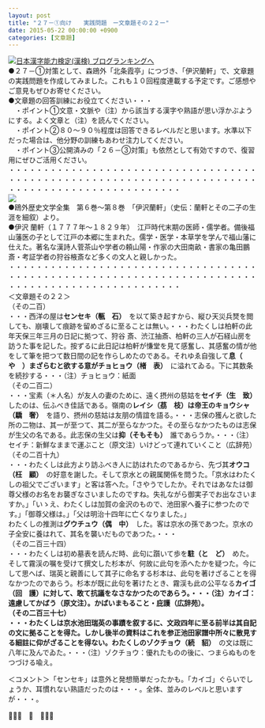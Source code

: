 ```yaml
---
layout: post
title: "２７－①向け　　実践問題　ー文章題その２２ー"
date: 2015-05-22 00:00:00 +0900
categories: [文章題]
---
```


[![](/syuusyuu9701/assets/images/２７－①向け-実践問題-ー文章題その２２ー-br_c_3028_1.gif)](http://blog.with2.net/link.php?1659096:3028 "日本漢字能力検定(漢検) ブログランキングへ")[日本漢字能力検定(漢検) ブログランキングへ](http://blog.with2.net/link.php?1659096:3028)  
●２７－①対策として、森鴎外「北条霞亭」につづき、「伊沢蘭軒」で、文章題の実践問題を作成してみました。これも１０回程度連載する予定です。ご感想やご意見もぜひお寄せください。  
●文章題の回答訓練にお役立てください・・・  
　・ポイント①文意・文脈や（注）から該当する漢字や熟語が思い浮かぶようにする。よく文章と（注）を読んでください。  
　・ポイント②８０～９０％程度は回答できるレベルだと思います。水準以下だった場合は、他分野の訓練もあわせ注力してください。  
　・ポイント③公開済みの「２６－③対策」も依然として有効ですので、復習用にぜひご活用ください。  
・・・・・・・・・・・・・・・・・・・・・・・・・・・・・・・・・・・・・・・・・・・・・・・・・・・・・・・・・・・・・・・・・・・・・・・・・・・・・・・・・・・・・・・・・・・・・・・・・  
![](/syuusyuu9701/assets/images/２７－①向け-実践問題-ー文章題その２２ー-a44c3416ef73abfe2d8776bf020dbfe7.png)  
●鴎外歴史文学全集　第６巻～第８巻　「伊沢蘭軒」（史伝：蘭軒とその二子の生涯を細叙）より。  
●伊沢 蘭軒（１７７７年～１８２９年）　江戸時代末期の医師・儒学者。備後福山藩医の子として江戸の本郷に生まれた。儒学・医学・本草学を学んで福山藩に仕えた。著名な漢詩人菅茶山や学者の頼山陽・作家の大田南畝・書家の亀田鵬斎・考証学者の狩谷棭斎など多くの文人と親しかった。  
・・・・・・・・・・・・・・・・・・・・・・・・・・・・・・・・・・・・・・・・・・・・・・・・・・・・・・・・・・・・・・・・・・・・・・・・・・・・・・・・・・・・・・・・・・・・・・・・・  
＜文章題その２２＞  
（その二百）  
・・・西洋の屋は**センセキ（甎　石）**　を以て築き起すから、縦ひ天災兵燹を閲しても、崩壊して痕跡を留めざるに至ることは無い。・・・わたくしは柏軒の此年天保三年三月の日記に拠つて、狩谷 斎、渋江抽斎、柏軒の三人が石経山房を訪うた事を記した。按ずるに此日記は柏軒が慊堂を見て感奮し、其感奮の情が他をして筆を把つて数日間の記を作らしめたのである。それゆゑ自強して**息（　や　）**まざらむと欲する意が**チョヒョウ（楮　表）**　に溢れてゐる。下に其数条を続抄する・・・（注）チョヒョウ：紙面  
（その二百二）  
・・・宝素（＊人名）が友人の妻のために、遠く摂州の慈姑を**セイチ（生　致）**　したのは、伝ふべき佳話である。嶺南の**レイシ（茘　枝）**は帝王の**キョウシャ（驕　奢）**　を語り、摂州の慈姑は友朋の情誼を語る。・・・志保の獲んと欲した所の二物は、其一が至つて、其二が至らなかつた。その至らなかつたものは志保が生父の名である。此志保の生父は**抑（そもそも）**　誰であらうか。・・・（注）セイチ：新鮮なままで運ぶこと（原文注）いけどって連れていくこと（広辞苑）  
（その二百十九）  
・・・わたくしは此方より訪ふべき人に訪はれたのであるから、先づ其**オウコ（枉　顧）**　の好意を謝した。そして京水との親属関係を問うた。「京水はわたくしの祖父でございます」と客は答へた。「さやうでしたか。それではあなたは御尊父様のお名をお襲ぎなさいましたのですね。失礼ながら御実子でお出なさいますか。」「いゝえ、わたくしは加賀の金沢のもので、池田家へ養子に参つたのです。」「御尊父様は。」「父は明治十四年に亡くなりました。」  
わたくしの推測は**グウチュウ（偶　中）**　した。客は京水の孫であつた。京水の子全安に養はれて、其名を襲いだものであつた。・・・  
（その二百三十四）  
・・・わたくしは初め墓表を読んだ時、此句に躓いて歩を**駐（と　ど）**　めた。そして霧渓の嘱を受けて撰文した杉本が、何故に此句を添へたかを疑つた。今にして思へば、瑞英と親善にして其子に命名する杉本は、此句を著けざることを得なかつたのであらう。杉本が既に此句を著けたとき、霧渓も此の公平なる**カイゴ（回　護）**に対して、敢て抗議をなさなかつたのであらう。・・・（注）カイゴ：遠慮してかばう（原文注）。かばいまもること・庇護（広辞苑）。  
（その二百三十七）  
・・・わたくしは京水池田瑞英の事蹟を叙するに、文政四年に至る前半は其自記の文に拠ることを得た。しかし後半の資料はこれを参正池田家譜中所々に散見する細註に仰がざることを得ない。わたくしの**ゾクチョウ（続　貂）**　の文は既に八年に及んでゐた。・・・（注）ゾクチョウ：優れたものの後に、つまらぬものをつづける喩え。  
  
＜コメント＞「センセキ」は意外と発想簡単だったかも。「カイゴ」ぐらいでしょうか、耳慣れない熟語だったのは・・・。全体、並みのレベルと思いますが・・・。  
  
👋👋👋　🐑　👋👋👋  
  